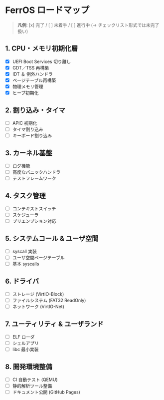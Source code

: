 # FerrOS ロードマップ

> **凡例**: [x] 完了 / [ ] 未着手 / [ ] 進行中 (-> チェックリスト形式では未完了扱い)

## 1. CPU・メモリ初期化層

- [x] UEFI Boot Services 切り離し
- [x] GDT／TSS 再構築
- [x] IDT ＆ 例外ハンドラ
- [x] ページテーブル再構築
- [x] 物理メモリ管理
- [x] ヒープ初期化

## 2. 割り込み・タイマ

- [ ] APIC 初期化
- [ ] タイマ割り込み
- [ ] キーボード割り込み

## 3. カーネル基盤

- [ ] ログ機能
- [ ] 高度なパニックハンドラ
- [ ] テストフレームワーク

## 4. タスク管理

- [ ] コンテキストスイッチ
- [ ] スケジューラ
- [ ] プリエンプション対応

## 5. システムコール & ユーザ空間

- [ ] syscall 実装
- [ ] ユーザ空間ページテーブル
- [ ] 基本 syscalls

## 6. ドライバ

- [ ] ストレージ (VirtIO-Block)
- [ ] ファイルシステム (FAT32 ReadOnly)
- [ ] ネットワーク (VirtIO-Net)

## 7. ユーティリティ & ユーザランド

- [ ] ELF ローダ
- [ ] シェルアプリ
- [ ] libc 最小実装

## 8. 開発環境整備

- [ ] CI 自動テスト (QEMU)
- [ ] 静的解析ツール整備
- [ ] ドキュメント公開 (GitHub Pages)
